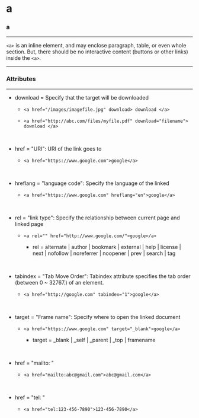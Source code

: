 # a

### a

<hr>

`<a>` is an inline element, and may enclose paragraph, table, or even whole section. But, there should be no interactive content (buttons or other links) inside the `<a>`.

<hr>

### Attributes

<hr>

-   download = Specify that the target will be downloaded

    -   `<a href="/images/imagefile.jpg" download> download </a>`

    -   `<a href="http://abc.com/files/myfile.pdf" download="filename"> download </a>`

<br>

-   href = "URI": URI of the link goes to

    -   `<a href="https://www.google.com">google</a>`

<br>

-   hreflang = "language code": Specify the language of the linked

    -   `<a href="https://www.google.com" hreflang="en">google</a>`

<br>

-   rel = "link type": Specify the relationship between current page and linked page

    -   `<a rel="" href="http://www.google.com/">google</a>`

        -   rel = alternate | author | bookmark | external | help | license | next | nofollow | noreferrer | noopener | prev | search | tag

<br>

-   tabindex = "Tab Move Order": Tabindex attribute specifies the tab order (between 0 ~ 32767.) of an element.

    -   `<a href="http://google.com" tabindex="1">google</a>`

<br>

-   target = "Frame name": Specify where to open the linked document

    -   `<a href="https://www.google.com" target="_blank">google</a>`

        -   target = \_blank | \_self | \_parent | \_top | framename

<br>

-   href = "mailto: "

    -   `<a href="mailto:abc@gmail.com">abc@gmail.com</a>`

<br>

-   href = "tel: "

    -   `<a href="tel:123-456-7890">123-456-7890</a>`
